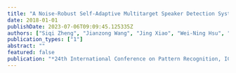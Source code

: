 ```yaml
---
title: "A Noise-Robust Self-Adaptive Multitarget Speaker Detection System"
date: 2018-01-01
publishDate: 2023-07-06T09:09:45.125335Z
authors: ["Siqi Zheng", "Jianzong Wang", "Jing Xiao", "Wei-Ning Hsu", "James R. Glass"]
publication_types: ["1"]
abstract: ""
featured: false
publication: "*24th International Conference on Pattern Recognition, ICPR 2018, Beijing, China, August 20-24, 2018*"
---
```


